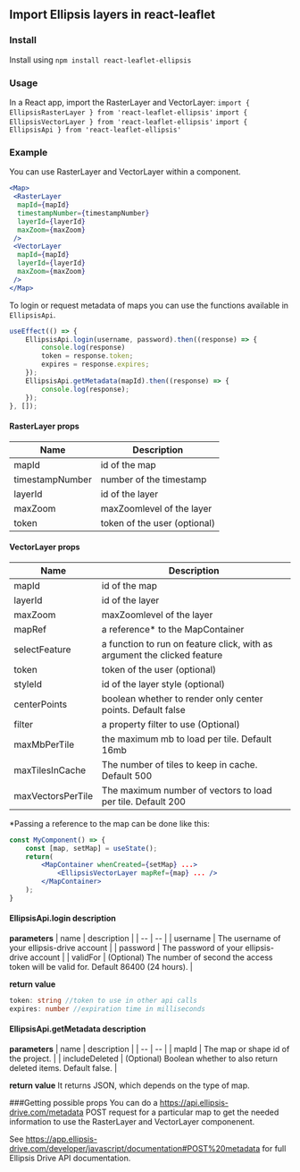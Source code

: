 ## Import Ellipsis layers in react-leaflet


### Install

Install using `npm install react-leaflet-ellipsis`

### Usage 

In a React app, import the RasterLayer and VectorLayer: 
`import { EllipsisRasterLayer } from 'react-leaflet-ellipsis'` 
`import { EllipsisVectorLayer } from 'react-leaflet-ellipsis'` 
`import { EllipsisApi } from 'react-leaflet-ellipsis'`

### Example
You can use RasterLayer and VectorLayer within a <map/> component.

```jsx
<Map>
 <RasterLayer
  mapId={mapId}
  timestampNumber={timestampNumber}
  layerId={layerId}
  maxZoom={maxZoom}
 />
 <VectorLayer
  mapId={mapId}
  layerId={layerId}
  maxZoom={maxZoom}
 />
</Map>
```

To login or request metadata of maps you can use the functions available in `EllipsisApi`.
```js
useEffect(() => {
    EllipsisApi.login(username, password).then((response) => {
        console.log(response)
        token = response.token;
        expires = response.expires;
    });
    EllipsisApi.getMetadata(mapId).then((response) => {
        console.log(response);
    });
}, []);
```

#### RasterLayer props

| Name        | Description |
| ----------- | -----------|
| mapId        | id of the map|
| timestampNumber     | number of the timestamp |
| layerId     | id of the layer |
| maxZoom        | maxZoomlevel of the layer|
| token        | token of the user (optional)|


#### VectorLayer props

| Name        | Description | 
| ----------- | ----------- |
| mapId        | id of the map|
| layerId     | id of the layer |
| maxZoom        | maxZoomlevel of the layer|
| mapRef | a reference* to the MapContainer |
| selectFeature        | a function to run on feature click, with as argument the clicked feature|
| token        | token of the user (optional)|
| styleId        | id of the layer style (optional)|
| centerPoints        | boolean whether to render only center points. Default false|
| filter        | a property filter to use (Optional)|
| maxMbPerTile        | the maximum mb to load per tile. Default 16mb |
| maxTilesInCache        | The number of tiles to keep in cache. Default 500|
| maxVectorsPerTile        | The maximum number of vectors to load per tile. Default 200|

*Passing a reference to the map can be done like this:
```jsx
const MyComponent() => {
    const [map, setMap] = useState();
    return(
        <MapContainer whenCreated={setMap} ...>
            <EllipsisVectorLayer mapRef={map} ... />
        </MapContainer>
    );
}

```

#### EllipsisApi.login description
**parameters**
| name | description | 
| -- | -- |
| username | The username of your ellipsis-drive account |
| password | The password of your ellipsis-drive account |
| validFor | (Optional) The number of second the access token will be valid for. Default 86400 (24 hours). |

**return value**
```ts
token: string //token to use in other api calls
expires: number //expiration time in milliseconds
```

#### EllipsisApi.getMetadata description
**parameters**
| name | description | 
| -- | -- |
| mapId | The map or shape id of the project. |
| includeDeleted | (Optional) Boolean whether to also return deleted items. Default false. |

**return value**
It returns JSON, which depends on the type of map.

###Getting possible props
You can do a https://api.ellipsis-drive.com/metadata POST request for a particular map to get the needed information to use the RasterLayer and VectorLayer componenent.

See https://app.ellipsis-drive.com/developer/javascript/documentation#POST%20metadata for full Ellipsis Drive API documentation.

